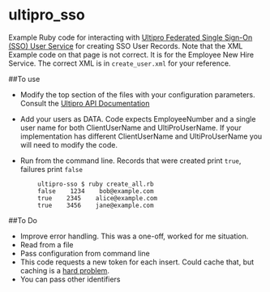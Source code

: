 # ultipro_sso
Example Ruby code for interacting with [Ultipro Federated Single Sign-On (SSO) User Service](https://connect.ultipro.com/documentation#/api/1183) for creating SSO User Records. Note that the XML Example code on that page is not correct. It is for the Employee New Hire Service. The correct XML is in `create_user.xml` for your reference.

##To use

* Modify the top section of the files with your configuration parameters. Consult the [Ultipro API Documentation](https://connect.ultipro.com/documentation#/api)

* Add your users as DATA. Code expects EmployeeNumber and a single user name for both ClientUserName and UltiProUserName. If your implementation has different ClientUserName and UltiProUserName you will need to modify the code.

* Run from the command line. Records that were created print `true`, failures print `false`

```
        ultipro-sso $ ruby create_all.rb
        false    1234    bob@example.com
        true    2345    alice@example.com
        true    3456    jane@example.com

```

##To Do

* Improve error handling. This was a one-off, worked for me situation.
* Read from a file
* Pass configuration from command line
* This code requests a new token for each insert. Could cache that, but caching is a [hard problem](https://martinfowler.com/bliki/TwoHardThings.html).
* You can pass other identifiers